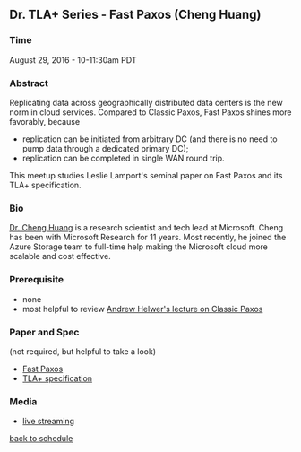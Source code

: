 ## Dr. TLA+ Series - Fast Paxos (Cheng Huang)

### Time
August 29, 2016 - 10-11:30am PDT

### Abstract
Replicating data across geographically distributed data centers is the new norm in cloud services. Compared to Classic Paxos, Fast Paxos shines more favorably, because
+ replication can be initiated from arbitrary DC (and there is no need to pump data through a dedicated primary DC);
+ replication can be completed in single WAN round trip.

This meetup studies Leslie Lamport's seminal paper on Fast Paxos and its TLA+ specification.

### Bio
[Dr. Cheng Huang](http://research.microsoft.com/~chengh) is a research scientist and tech lead at Microsoft. Cheng has been with Microsoft Research for 11 years. Most recently, he joined the Azure Storage team to full-time help making the Microsoft cloud more scalable and cost effective.
 
### Prerequisite
+ none
+ most helpful to review [Andrew Helwer's lecture on Classic Paxos](https://github.com/tlaplus/DrTLAPlus/blob/master/paxos_lecture.md)

### Paper and Spec
(not required, but helpful to take a look)
+ [Fast Paxos](https://www.microsoft.com/en-us/research/publication/fast-paxos/)
+ [TLA+ specification](./FastPaxos.tla)

### Media
+ [live streaming](https://meet.lync.com/microsoft/chengh/FMNR06HL)

[back to schedule](https://github.com/tlaplus/DrTLAPlus)
